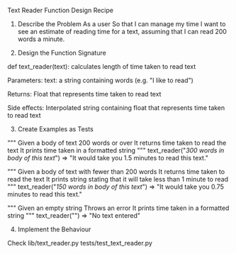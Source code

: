 Text Reader Function Design Recipe

1. Describe the Problem
As a user
So that I can manage my time
I want to see an estimate of reading time for a text, assuming that I can read 200 words a minute.

2. Design the Function Signature

def text_reader(text):
    calculates length of time taken to read text

Parameters: 
    text: a string containing words (e.g. "I like to read")

Returns:
    Float that represents time taken to read text

Side effects:
    Interpolated string containing float that represents time taken to read text


3. Create Examples as Tests

"""
Given a body of text 200 words or over
It returns time taken to read the text
It prints time taken in a formatted string
"""
text_reader("_300 words in body of this text_") => "It would take you 1.5 minutes to read this text."

"""
Given a body of text with fewer than 200 words
It returns time taken to read the text
It prints string stating that it will take less than 1 minute to read
"""
text_reader("_150 words in body of this text_") => "It would take you 0.75 minutes to read this text."

"""
Given an empty string
Throws an error
It prints time taken in a formatted string
"""
text_reader("") => "No text entered"


4. Implement the Behaviour

Check lib/text_reader.py tests/test_text_reader.py
